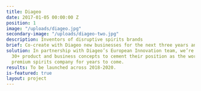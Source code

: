 ```yaml
---
title: Diageo
date: 2017-01-05 00:00:00 Z
position: 1
image: "/uploads/diageo.jpg"
secondary-image: "/uploads/diageo-two.jpg"
description: Inventors of disruptive spirits brands
brief: Co-create with Diageo new businesses for the next three years and beyond.
solution: In partnership with Diageo’s European Innovation team, we’re developing
  30+ product and business concepts to cement their position as the world’s leading
  premium spirits company for years to come.
results: To be launched across 2018-2020.
is-featured: true
layout: project
---
```



